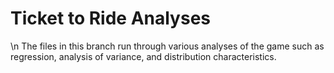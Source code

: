 # Ticket to Ride Analyses
\n
The files in this branch run through various analyses of the game such as regression, analysis of variance, and distribution characteristics.

